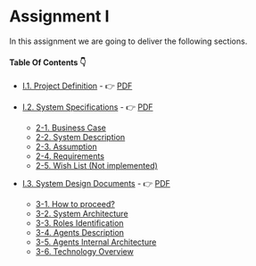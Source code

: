 # Assignment I

In this assignment we are going to deliver the following sections. 

#### Table Of Contents :point_down:

- [I.1. Project Definition](./ProjectDefinition.md) - :point_right: [PDF](./ProjectDefinition.pdf)
- [I.2. System Specifications](./SystemSpecifications.md) - :point_right: [PDF](./SystemSpecifications.pdf)
   * [2-1. Business Case](./SystemSpecifications.md#2-1-business-case)
   * [2-2. System Description](./SystemSpecifications.md#2-2-system-description)
   * [2-3. Assumption](./SystemSpecifications.md#2-3-assumption)
   * [2-4. Requirements](./SystemSpecifications.md#2-4-requirements)
   * [2-5. Wish List (Not implemented)](./SystemSpecifications.md#2-5-wish-list-not-implemented)
 
- [I.3. System Design Documents](./SystemDesignDocuments.md) - :point_right: [PDF](./SystemDesignDocuments.pdf)
   * [3-1. How to proceed?](./SystemDesignDocuments.md#3-1-how-to-proceed)
   * [3-2. System Architecture](./SystemDesignDocuments.md#3-2-system-architecture)
   * [3-3. Roles Identification](./SystemDesignDocuments.md#3-3-roles-identification)
   * [3-4. Agents Description](./SystemDesignDocuments.md#3-4-agents-description)
   * [3-5. Agents Internal Architecture](./SystemDesignDocuments.md#3-5-agents-internal-architecture)
   * [3-6. Technology Overview](./SystemDesignDocuments.md#3-6-technology-overview)

